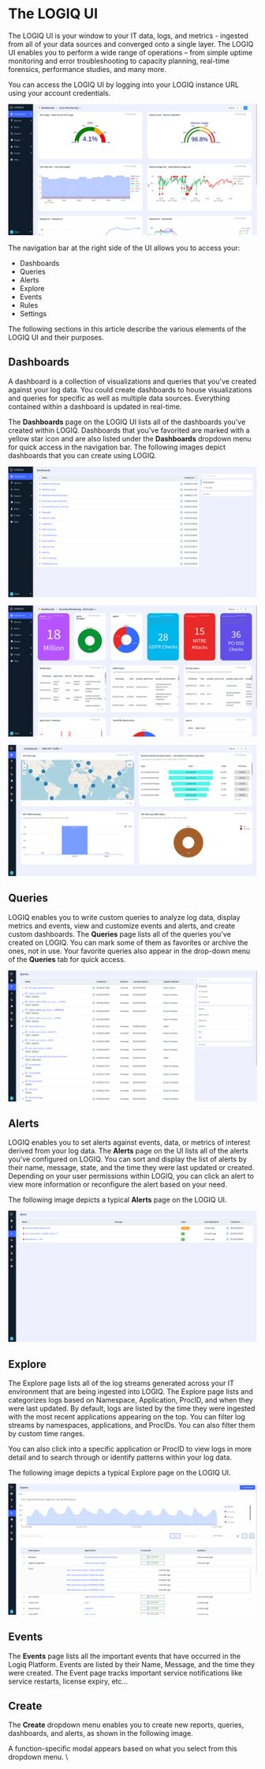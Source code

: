 # The LOGIQ UI

The LOGIQ UI is your window to your IT data, logs, and metrics - ingested from all of your data sources and converged onto a single layer. The LOGIQ UI enables you to perform a wide range of operations – from simple uptime monitoring and error troubleshooting to capacity planning, real-time forensics, performance studies, and many more.&#x20;

You can access the LOGIQ UI by logging into your LOGIQ instance URL using your account credentials.&#x20;

![](<../.gitbook/assets/image (28) (1) (1).png>)

The navigation bar at the right side of the UI allows you to access your:

* Dashboards
* Queries
* Alerts
* Explore
* Events&#x20;
* Rules
* Settings

The following sections in this article describe the various elements of the LOGIQ UI and their purposes.&#x20;

## Dashboards

A dashboard is a collection of visualizations and queries that you've created against your log data. You could create dashboards to house visualizations and queries for specific as well as multiple data sources. Everything contained within a dashboard is updated in real-time.&#x20;

The **Dashboards** page on the LOGIQ UI lists all of the dashboards you've created within LOGIQ. Dashboards that you've favorited are marked with a yellow star icon and are also listed under the **Dashboards** dropdown menu for quick access in the navigation bar. The following images depict dashboards that you can create using LOGIQ.&#x20;

![Dashboards Page shows list of dashboards.](<../.gitbook/assets/image (25) (1) (1).png>)



![A typical monitoring dashboard on LOGIQ](<../.gitbook/assets/image (16) (1) (1).png>)

![Another example of a LOGIQ dashboard](<../.gitbook/assets/image (14) (1).png>)

## **Queries**

LOGIQ enables you to write custom queries to analyze log data, display metrics and events, view and customize events and alerts, and create custom dashboards. The **Queries** page lists all of the queries you've created on LOGIQ. You can mark some of them as favorites or archive the ones, not in use. Your favorite queries also appear in the drop-down menu of the **Queries** tab for quick access.

![](<../.gitbook/assets/image (21) (1).png>)

## **Alerts**

LOGIQ enables you to set alerts against events, data, or metrics of interest derived from your log data. The **Alerts** page on the UI lists all of the alerts you've configured on LOGIQ. You can sort and display the list of alerts by their name, message, state, and the time they were last updated or created. Depending on your user permissions within LOGIQ, you can click an alert to view more information or reconfigure the alert based on your need.&#x20;

The following image depicts a typical **Alerts** page on the LOGIQ UI.&#x20;

![](<../.gitbook/assets/image (17) (1).png>)

## Explore

The Explore page lists all of the log streams generated across your IT environment that are being ingested into LOGIQ. The Explore page lists and categorizes logs based on Namespace, Application, ProcID, and when they were last updated. By default, logs are listed by the time they were ingested with the most recent applications appearing on the top. You can filter log streams by namespaces, applications, and ProcIDs. You can also filter them by custom time ranges.&#x20;

You can also click into a specific application or ProcID to view logs in more detail and to search through or identify patterns within your log data.&#x20;

The following image depicts a typical Explore page on the LOGIQ UI.&#x20;

![The Explore Page](<../.gitbook/assets/image (26) (1) (1).png>)



## Events

The **Events** page lists all the important events that have occurred in the Logiq Platform. Events are listed by their Name, Message, and the time they were created.  The Event page tracks important service notifications like service restarts, license expiry, etc...

## Create

The **Create** dropdown menu enables you to create new reports, queries, dashboards, and alerts, as shown in the following image.&#x20;

A function-specific modal appears based on what you select from this dropdown menu. \
